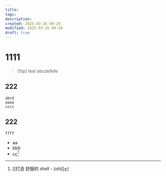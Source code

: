 ```yaml
---
title: 
tags: 
description: 
created: 2025-03-26 09:28
modified: 2025-03-26 09:28
draft: true
---
```

# 1111
>[!tip] test
>abcdefefe
## 222
	abcd
	aaaa
	cccc
## 222
```
ffff
```
- aa
- bbb
- cc[^1]

[^1]: [[打造 舒服的 shell - zsh]]
